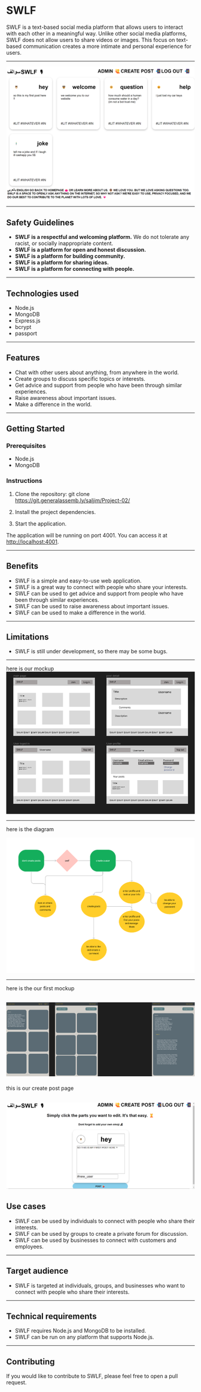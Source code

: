 # SWLF

SWLF is a text-based social media platform that allows users to interact with each other in a meaningful way. Unlike other social media platforms, SWLF does not allow users to share videos or images. This focus on text-based communication creates a more intimate and personal experience for users.


---

![Alt text](<diagram + mockup + first mockup/sreenshot-swlf.png>)

---

## Safety Guidelines

- **SWLF is a respectful and welcoming platform.** We do not tolerate any racist, or socially inappropriate content.
- **SWLF is a platform for open and honest discussion.**
- **SWLF is a platform for building community.**
- **SWLF is a platform for sharing ideas.**
- **SWLF is a platform for connecting with people.**

---
## Technologies used
- Node.js
- MongoDB
- Express.js
- bcrypt
- passport

---
## Features

- Chat with other users about anything, from anywhere in the world.
- Create groups to discuss specific topics or interests.
- Get advice and support from people who have been through similar experiences.
- Raise awareness about important issues.
- Make a difference in the world.

---

## Getting Started

### Prerequisites

- Node.js
- MongoDB

### Instructions

1. Clone the repository:
git clone https://git.generalassemb.ly/saljim/Project-02/

2. Install the project dependencies.


3. Start the application.

The application will be running on port 4001. You can access it at [http://localhost:4001](http://localhost:4001).

---

## Benefits

- SWLF is a simple and easy-to-use web application.
- SWLF is a great way to connect with people who share your interests.
- SWLF can be used to get advice and support from people who have been through similar experiences.
- SWLF can be used to raise awareness about important issues.
- SWLF can be used to make a difference in the world.

---

## Limitations

- SWLF is still under development, so there may be some bugs.

---

here is our mockup 
![mockup of the website](<diagram + mockup + first mockup/Screenshot (152).png>)


---
here is the diagram

![digram](<diagram + mockup + first mockup/diagram.png>)

---
here is the our first mockup

![digram](<diagram + mockup + first mockup/untitled.png>)
---
this is our create post page

![Alt text](<diagram + mockup + first mockup/Screenshot 1.png>)
---
## Use cases

- SWLF can be used by individuals to connect with people who share their interests.
- SWLF can be used by groups to create a private forum for discussion.
- SWLF can be used by businesses to connect with customers and employees.

---

## Target audience

- SWLF is targeted at individuals, groups, and businesses who want to connect with people who share their interests.

---

## Technical requirements

- SWLF requires Node.js and MongoDB to be installed.
- SWLF can be run on any platform that supports Node.js.

---

## Contributing

If you would like to contribute to SWLF, please feel free to open a pull request.


